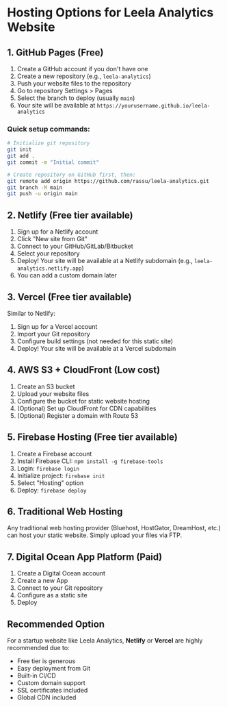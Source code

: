 # Hosting Options for Leela Analytics Website

## 1. GitHub Pages (Free)

1. Create a GitHub account if you don't have one
2. Create a new repository (e.g., `leela-analytics`)
3. Push your website files to the repository
4. Go to repository Settings > Pages
5. Select the branch to deploy (usually `main`)
6. Your site will be available at `https://yourusername.github.io/leela-analytics`

### Quick setup commands:

```bash
# Initialize git repository
git init
git add .
git commit -m "Initial commit"

# Create repository on GitHub first, then:
git remote add origin https://github.com/rassu/leela-analytics.git
git branch -M main
git push -u origin main
```

## 2. Netlify (Free tier available)

1. Sign up for a Netlify account
2. Click "New site from Git"
3. Connect to your GitHub/GitLab/Bitbucket
4. Select your repository
5. Deploy! Your site will be available at a Netlify subdomain (e.g., `leela-analytics.netlify.app`)
6. You can add a custom domain later

## 3. Vercel (Free tier available)

Similar to Netlify:
1. Sign up for a Vercel account
2. Import your Git repository
3. Configure build settings (not needed for this static site)
4. Deploy! Your site will be available at a Vercel subdomain

## 4. AWS S3 + CloudFront (Low cost)

1. Create an S3 bucket
2. Upload your website files
3. Configure the bucket for static website hosting
4. (Optional) Set up CloudFront for CDN capabilities
5. (Optional) Register a domain with Route 53

## 5. Firebase Hosting (Free tier available)

1. Create a Firebase account
2. Install Firebase CLI: `npm install -g firebase-tools`
3. Login: `firebase login`
4. Initialize project: `firebase init`
5. Select "Hosting" option
6. Deploy: `firebase deploy`

## 6. Traditional Web Hosting

Any traditional web hosting provider (Bluehost, HostGator, DreamHost, etc.) can host your static website. Simply upload your files via FTP.

## 7. Digital Ocean App Platform (Paid)

1. Create a Digital Ocean account
2. Create a new App
3. Connect to your Git repository
4. Configure as a static site
5. Deploy

## Recommended Option

For a startup website like Leela Analytics, **Netlify** or **Vercel** are highly recommended due to:
- Free tier is generous
- Easy deployment from Git
- Built-in CI/CD
- Custom domain support
- SSL certificates included
- Global CDN included
